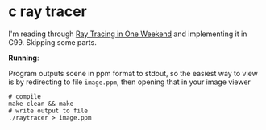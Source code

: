 # c ray tracer

I'm reading through [Ray Tracing in One Weekend][1] and implementing it in C99. 
Skipping some parts.

__Running__:

Program outputs scene in ppm format to stdout, so the easiest way to view is 
by redirecting to file `image.ppm`, then opening that in your image viewer

```
# compile
make clean && make
# write output to file
./raytracer > image.ppm
```

[1]: https://raytracing.github.io/books/RayTracingInOneWeekend.html
